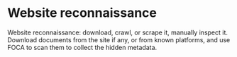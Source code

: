 # Website reconnaissance

Website reconnaissance: download, crawl, or scrape it, manually inspect it. Download documents from the site if any, 
or from known platforms, and use FOCA to scan them to collect the hidden metadata.